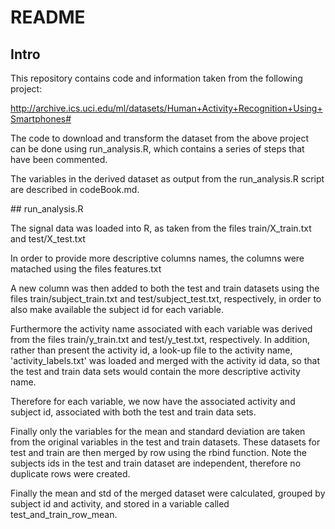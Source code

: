 # README

## Intro

This repository contains code and information taken from the following project:

http://archive.ics.uci.edu/ml/datasets/Human+Activity+Recognition+Using+Smartphones#

The code to download and transform the dataset from the above project can be done using run_analysis.R, which contains a series of steps that have been commented.

The variables in the derived dataset as output from the run_analysis.R script are described in codeBook.md.


## run_analysis.R 

The signal data was loaded into R, as taken from the files train/X_train.txt and test/X_test.txt

In order to provide more descriptive columns names, the columns were matached using the files features.txt

A new column was then added to both the test and train datasets using the files train/subject_train.txt and test/subject_test.txt, respectively, in order to also make available the subject id for each variable.

Furthermore the activity name associated with each variable was derived from the files train/y_train.txt and test/y_test.txt, respectively. In addition, rather than present the activity id, a look-up file to the activity name, 'activity_labels.txt' was loaded and merged with the activity id data, so that the test and train data sets would contain the more descriptive activity name.

Therefore for each variable, we now have the associated activity and subject id, associated with both the test and train data sets.

Finally only the variables for the mean and standard deviation are taken from the original variables in the test and train datasets. These datasets for test and train are then merged by row using the rbind function. Note the subjects ids in the test and train dataset are independent, therefore no duplicate rows were created.

Finally the mean and std of the merged dataset were calculated, grouped by subject id and activity, and stored in a variable called test_and_train_row_mean.